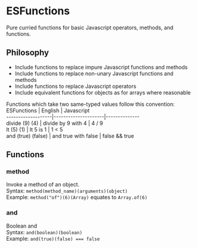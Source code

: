 # ESFunctions   
Pure curried functions for basic Javascript operators, methods, and functions.   
## Philosophy   
- Include functions to replace impure Javascript functions and methods   
- Include functions to replace non-unary Javascript functions and methods   
- Include functions to replace Javascript operators   
- Include equivalent functions for objects as for arrays where reasonable   
   
Functions which take two same-typed values follow this convention:   
ESFunctions        | English             | Javascript   
-------------------|---------------------|--------------   
divide (9) (4)     | divide by 9 with 4  | 4 / 9   
lt (5) (1)         | lt 5 is 1           | 1 < 5   
and (true) (false) | and true with false | false && true   
   
## Functions   
### method   
Invoke a method of an object.   
Syntax: `method(method_name)(arguments)(object)`   
Example: `method("of")(6)(Array)` equates to `Array.of(6)`   
### and   
Boolean and   
Syntax: `and(boolean)(boolean)`   
Example: `and(true)(false) === false`   

